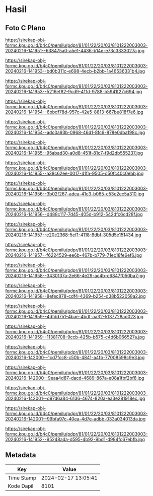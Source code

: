 # Hasil

## Foto C Plano

https://sirekap-obj-formc.kpu.go.id/b4c0/pemilu/pdpr/81/01/22/20/03/8101222003003-20240216-141951--638475a0-a5e1-4436-b14e-e73c3333027a.jpg

https://sirekap-obj-formc.kpu.go.id/b4c0/pemilu/pdpr/81/01/22/20/03/8101222003003-20240216-141953--bd0b311c-e698-4ecb-b2bb-1a46536331b4.jpg

https://sirekap-obj-formc.kpu.go.id/b4c0/pemilu/pdpr/81/01/22/20/03/8101222003003-20240216-141953--5216ef82-9cd9-411d-9788-b5941f27c694.jpg

https://sirekap-obj-formc.kpu.go.id/b4c0/pemilu/pdpr/81/01/22/20/03/8101222003003-20240216-141954--6bbdf78d-957c-42e5-8813-667be818f7e6.jpg

https://sirekap-obj-formc.kpu.go.id/b4c0/pemilu/pdpr/81/01/22/20/03/8101222003003-20240216-141954--adc0a93b-0968-46d1-8fc9-878e0dba198c.jpg

https://sirekap-obj-formc.kpu.go.id/b4c0/pemilu/pdpr/81/01/22/20/03/8101222003003-20240216-141955--95abad30-a0d8-451f-81c7-f9d2db555237.jpg

https://sirekap-obj-formc.kpu.go.id/b4c0/pemilu/pdpr/81/01/22/20/03/8101222003003-20240216-141955--a38c62ee-0017-41fa-9505-d50fc40c0ebb.jpg

https://sirekap-obj-formc.kpu.go.id/b4c0/pemilu/pdpr/81/01/22/20/03/8101222003003-20240216-141956--3b02f267-adea-41c3-b065-c53e2ec5a310.jpg

https://sirekap-obj-formc.kpu.go.id/b4c0/pemilu/pdpr/81/01/22/20/03/8101222003003-20240216-141956--d488c117-7d45-405d-b912-542dfc6cd28f.jpg

https://sirekap-obj-formc.kpu.go.id/b4c0/pemilu/pdpr/81/01/22/20/03/8101222003003-20240216-141957--e20c2368-5cf1-4118-8dbf-305d5e151434.jpg

https://sirekap-obj-formc.kpu.go.id/b4c0/pemilu/pdpr/81/01/22/20/03/8101222003003-20240216-141957--f6224529-ee6b-467b-b779-71ec18fe6ef6.jpg

https://sirekap-obj-formc.kpu.go.id/b4c0/pemilu/pdpr/81/01/22/20/03/8101222003003-20240216-141958--3430137a-2e66-4e29-ac4b-c6847f050ba7.jpg

https://sirekap-obj-formc.kpu.go.id/b4c0/pemilu/pdpr/81/01/22/20/03/8101222003003-20240216-141958--8efec878-cdf4-4369-b254-d38b522058a2.jpg

https://sirekap-obj-formc.kpu.go.id/b4c0/pemilu/pdpr/81/01/22/20/03/8101222003003-20240216-141959--4dfdd751-4bae-4bdf-aa32-5137728ad023.jpg

https://sirekap-obj-formc.kpu.go.id/b4c0/pemilu/pdpr/81/01/22/20/03/8101222003003-20240216-141959--11381708-9ccb-425b-b575-c4d6b066527a.jpg

https://sirekap-obj-formc.kpu.go.id/b4c0/pemilu/pdpr/81/01/22/20/03/8101222003003-20240216-142000--1cd7fcc8-c50b-4841-a4fb-77008598c9e3.jpg

https://sirekap-obj-formc.kpu.go.id/b4c0/pemilu/pdpr/81/01/22/20/03/8101222003003-20240216-142000--9eaa4d87-dacd-4689-867a-e08a1fbf2bf8.jpg

https://sirekap-obj-formc.kpu.go.id/b4c0/pemilu/pdpr/81/01/22/20/03/8101222003003-20240216-142001--d97d6a84-6136-4674-820a-ea3e281918ec.jpg

https://sirekap-obj-formc.kpu.go.id/b4c0/pemilu/pdpr/81/01/22/20/03/8101222003003-20240216-142001--99bfa97c-40ea-4d7e-adbb-033a034013da.jpg

https://sirekap-obj-formc.kpu.go.id/b4c0/pemilu/pdpr/81/01/22/20/03/8101222003003-20240216-141952--95248ada-d595-4b92-9bd1-d984fc67ebfb.jpg


## Metadata

| Key        | Value               |
| ---------- | ------------------- |
| Time Stamp | 2024-02-17 13:05:41 |
| Kode Dapil | 8101                |



